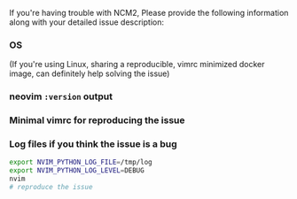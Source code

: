 If you're having trouble with NCM2, Please provide the following information
along with your detailed issue description:

### OS

(If you're using Linux, sharing a reproducible, vimrc minimized docker image,
can definitely help solving the issue)

### neovim `:version` output

### Minimal vimrc for reproducing the issue

### Log files if you think the issue is a bug

```sh
export NVIM_PYTHON_LOG_FILE=/tmp/log
export NVIM_PYTHON_LOG_LEVEL=DEBUG
nvim
# reproduce the issue
```

